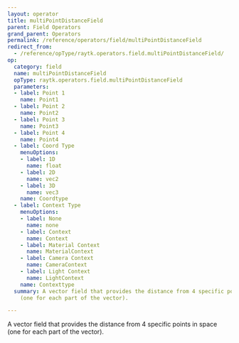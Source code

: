 ```yaml
---
layout: operator
title: multiPointDistanceField
parent: Field Operators
grand_parent: Operators
permalink: /reference/operators/field/multiPointDistanceField
redirect_from:
  - /reference/opType/raytk.operators.field.multiPointDistanceField/
op:
  category: field
  name: multiPointDistanceField
  opType: raytk.operators.field.multiPointDistanceField
  parameters:
  - label: Point 1
    name: Point1
  - label: Point 2
    name: Point2
  - label: Point 3
    name: Point3
  - label: Point 4
    name: Point4
  - label: Coord Type
    menuOptions:
    - label: 1D
      name: float
    - label: 2D
      name: vec2
    - label: 3D
      name: vec3
    name: Coordtype
  - label: Context Type
    menuOptions:
    - label: None
      name: none
    - label: Context
      name: Context
    - label: Material Context
      name: MaterialContext
    - label: Camera Context
      name: CameraContext
    - label: Light Context
      name: LightContext
    name: Contexttype
  summary: A vector field that provides the distance from 4 specific points in space
    (one for each part of the vector).

---
```



A vector field that provides the distance from 4 specific points in space (one for each part of the vector).